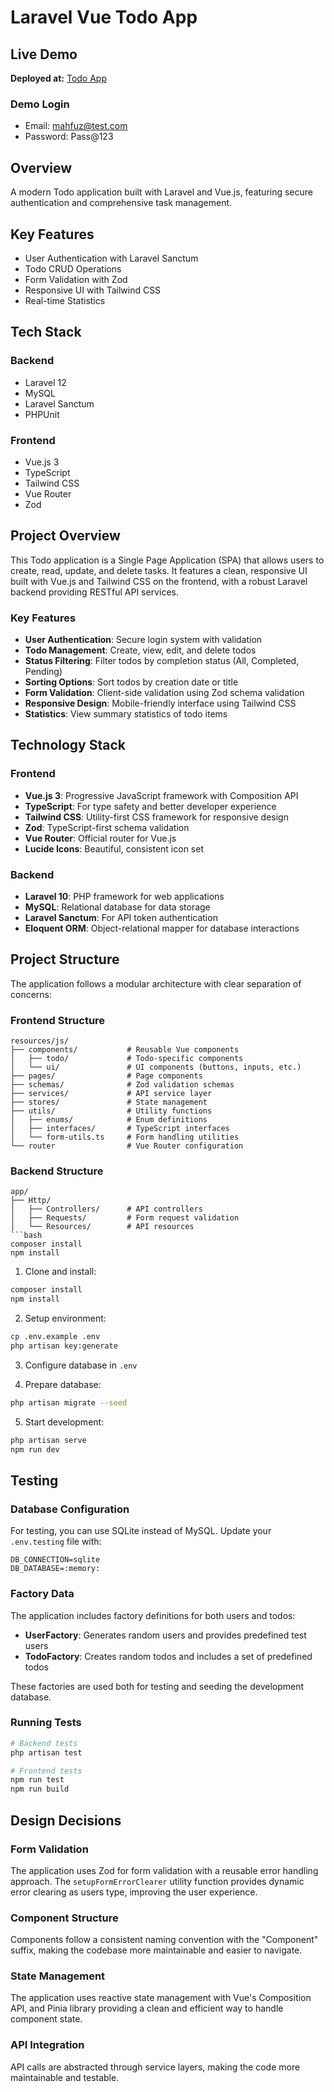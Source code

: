 # Laravel Vue Todo App

## Live Demo

**Deployed at:** [Todo App](https://ghostwhite-partridge-578659.hostingersite.com)

### Demo Login

-   Email: mahfuz@test.com
-   Password: Pass@123

## Overview

A modern Todo application built with Laravel and Vue.js, featuring secure authentication and comprehensive task management.

## Key Features

-   User Authentication with Laravel Sanctum
-   Todo CRUD Operations
-   Form Validation with Zod
-   Responsive UI with Tailwind CSS
-   Real-time Statistics

## Tech Stack

### Backend

-   Laravel 12
-   MySQL
-   Laravel Sanctum
-   PHPUnit

### Frontend

-   Vue.js 3
-   TypeScript
-   Tailwind CSS
-   Vue Router
-   Zod

## Project Overview

This Todo application is a Single Page Application (SPA) that allows users to create, read, update, and delete tasks. It features a clean, responsive UI built with Vue.js and Tailwind CSS on the frontend, with a robust Laravel backend providing RESTful API services.

### Key Features

-   **User Authentication**: Secure login system with validation
-   **Todo Management**: Create, view, edit, and delete todos
-   **Status Filtering**: Filter todos by completion status (All, Completed, Pending)
-   **Sorting Options**: Sort todos by creation date or title
-   **Form Validation**: Client-side validation using Zod schema validation
-   **Responsive Design**: Mobile-friendly interface using Tailwind CSS
-   **Statistics**: View summary statistics of todo items

## Technology Stack

### Frontend

-   **Vue.js 3**: Progressive JavaScript framework with Composition API
-   **TypeScript**: For type safety and better developer experience
-   **Tailwind CSS**: Utility-first CSS framework for responsive design
-   **Zod**: TypeScript-first schema validation
-   **Vue Router**: Official router for Vue.js
-   **Lucide Icons**: Beautiful, consistent icon set

### Backend

-   **Laravel 10**: PHP framework for web applications
-   **MySQL**: Relational database for data storage
-   **Laravel Sanctum**: For API token authentication
-   **Eloquent ORM**: Object-relational mapper for database interactions

## Project Structure

The application follows a modular architecture with clear separation of concerns:

### Frontend Structure

```
resources/js/
├── components/           # Reusable Vue components
│   ├── todo/             # Todo-specific components
│   └── ui/               # UI components (buttons, inputs, etc.)
├── pages/                # Page components
├── schemas/              # Zod validation schemas
├── services/             # API service layer
├── stores/               # State management
├── utils/                # Utility functions
│   ├── enums/            # Enum definitions
│   ├── interfaces/       # TypeScript interfaces
│   └── form-utils.ts     # Form handling utilities
└── router                # Vue Router configuration
```

### Backend Structure

````
app/
├── Http/
│   ├── Controllers/      # API controllers
│   ├── Requests/         # Form request validation
│   └── Resources/        # API resources
```bash
composer install
npm install
````

1. Clone and install:

```bash
composer install
npm install
```

2. Setup environment:

```bash
cp .env.example .env
php artisan key:generate
```

3. Configure database in `.env`

4. Prepare database:

```bash
php artisan migrate --seed
```

5. Start development:

```bash
php artisan serve
npm run dev
```

## Testing

### Database Configuration
For testing, you can use SQLite instead of MySQL. Update your `.env.testing` file with:

```env
DB_CONNECTION=sqlite
DB_DATABASE=:memory:
```

### Factory Data
The application includes factory definitions for both users and todos:
- **UserFactory**: Generates random users and provides predefined test users
- **TodoFactory**: Creates random todos and includes a set of predefined todos

These factories are used both for testing and seeding the development database.

### Running Tests
```bash
# Backend tests
php artisan test

# Frontend tests
npm run test
npm run build
```

## Design Decisions

### Form Validation

The application uses Zod for form validation with a reusable error handling approach. The `setupFormErrorClearer` utility function provides dynamic error clearing as users type, improving the user experience.

### Component Structure

Components follow a consistent naming convention with the "Component" suffix, making the codebase more maintainable and easier to navigate.

### State Management

The application uses reactive state management with Vue's Composition API, and Pinia library providing a clean and efficient way to handle component state.

### API Integration

API calls are abstracted through service layers, making the code more maintainable and testable.
